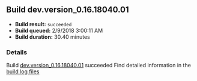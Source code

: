 ## Build dev.version_0.16.18040.01
- **Build result:** `succeeded`
- **Build queued:** 2/9/2018 3:00:11 AM
- **Build duration:** 30.40 minutes
### Details
Build [dev.version_0.16.18040.01](https://winappstudio.visualstudio.com/web/build.aspx?pcguid=a4ef43be-68ce-4195-a619-079b4d9834c2&builduri=vstfs%3a%2f%2f%2fBuild%2fBuild%2f24925) succeeded
Find detailed information in the [build log files](https://uwpctdiags.blob.core.windows.net/buildlogs/dev.version_0.16.18040.01_logs.zip)
